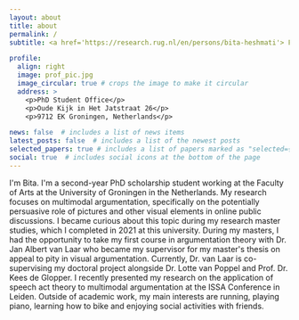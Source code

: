 ```yaml
---
layout: about
title: about
permalink: /
subtitle: <a href='https://research.rug.nl/en/persons/bita-heshmati'> Faculty of Humanities / Department of Theoretical Philosophy, University of Groningen </a>

profile:
  align: right
  image: prof_pic.jpg
  image_circular: true # crops the image to make it circular
  address: >
    <p>PhD Student Office</p>
    <p>Oude Kijk in Het Jatstraat 26</p>
    <p>9712 EK Groningen, Netherlands</p>

news: false  # includes a list of news items
latest_posts: false  # includes a list of the newest posts
selected_papers: true # includes a list of papers marked as "selected={true}"
social: true  # includes social icons at the bottom of the page
---
```


I'm Bita. I'm a second-year PhD scholarship student working at the Faculty of Arts at the University of Groningen in the Netherlands. My research focuses on multimodal argumentation, specifically on the potentially persuasive role of pictures and other visual elements in online public discussions. I became curious about this topic during my research master studies, which I completed in 2021 at this university. During my masters, I had the opportunity to take my first course in argumentation theory with Dr. Jan Albert van Laar who became my supervisor for my master's thesis on appeal to pity in visual argumentation. Currently, Dr. van Laar is co-supervising my doctoral project alongside Dr. Lotte van Poppel and Prof. Dr. Kees de Glopper. I recently presented my research on the application of speech act theory to multimodal argumentation at the ISSA Conference in Leiden. 
Outside of academic work, my main interests are running, playing piano, learning how to bike and enjoying social activities with friends. 









